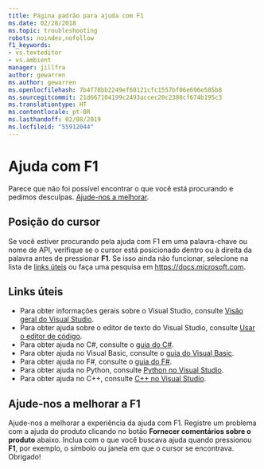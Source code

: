 ```yaml
---
title: Página padrão para ajuda com F1
ms.date: 02/28/2018
ms.topic: troubleshooting
robots: noindex,nofollow
f1_keywords:
- vs.texteditor
- vs.ambient
manager: jillfra
author: gewarren
ms.author: gewarren
ms.openlocfilehash: 7b4f78bb2249ef60121cfc1557bf06e696e585b8
ms.sourcegitcommit: 21d667104199c2493accec20c2388cf674b195c3
ms.translationtype: HT
ms.contentlocale: pt-BR
ms.lasthandoff: 02/08/2019
ms.locfileid: "55912044"
---
```

# <a name="f1-help"></a>Ajuda com F1

Parece que não foi possível encontrar o que você está procurando e pedimos desculpas. [Ajude-nos a melhorar](#help-us-improve-f1).

## <a name="cursor-position"></a>Posição do cursor

Se você estiver procurando pela ajuda com F1 em uma palavra-chave ou nome de API, verifique se o cursor está posicionado dentro ou à direita da palavra antes de pressionar **F1**. Se isso ainda não funcionar, selecione na lista de [links úteis](#useful-links) ou faça uma pesquisa em https://docs.microsoft.com.

## <a name="useful-links"></a>Links úteis

- Para obter informações gerais sobre o Visual Studio, consulte [Visão geral do Visual Studio](../../get-started/visual-studio-ide.md).
- Para obter ajuda sobre o editor de texto do Visual Studio, consulte [Usar o editor de código](../../ide/writing-code-in-the-code-and-text-editor.md).
- Para obter ajuda no C#, consulte o [guia do C#](/dotnet/csharp/index).
- Para obter ajuda no Visual Basic, consulte o [guia do Visual Basic](/dotnet/visual-basic/).
- Para obter ajuda no F#, consulte o [guia do F#](/dotnet/fsharp/).
- Para obter ajuda no Python, consulte [Python no Visual Studio](../../python/overview-of-python-tools-for-visual-studio.md).
- Para obter ajuda no C++, consulte [C++ no Visual Studio](/cpp/visual-cpp-in-visual-studio).

## <a name="help-us-improve-f1"></a>Ajude-nos a melhorar a F1

Ajude-nos a melhorar a experiência da ajuda com F1. Registre um problema com a ajuda do produto clicando no botão **Fornecer comentários sobre o produto** abaixo. Inclua com o que você buscava ajuda quando pressionou **F1**, por exemplo, o símbolo ou janela em que o cursor se encontrava. Obrigado!
